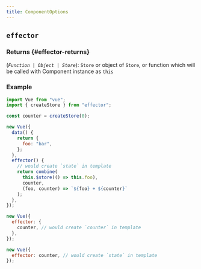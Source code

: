 ```yaml
---
title: ComponentOptions
---
```


## `effector`

### Returns {#effector-returns}

(_`Function | Object | Store`_): `Store` or object of `Store`, or function which will be called with Component instance as `this`

### Example

```js
import Vue from "vue";
import { createStore } from "effector";

const counter = createStore(0);

new Vue({
  data() {
    return {
      foo: "bar",
    };
  },
  effector() {
    // would create `state` in template
    return combine(
      this.$store(() => this.foo),
      counter,
      (foo, counter) => `${foo} + ${counter}`
    );
  },
});
```

```js
new Vue({
  effector: {
    counter, // would create `counter` in template
  },
});
```

```js
new Vue({
  effector: counter, // would create `state` in template
});
```
